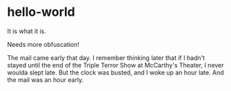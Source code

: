 # hello-world
It is what it is.

Needs more obfuscation!

The mail came early that day. I remember thinking later that if I hadn't stayed until the end of the Triple Terror Show at McCarthy's Theater, I never woulda slept late. But the clock was busted, and I woke up an hour late. And the mail was an hour early.
